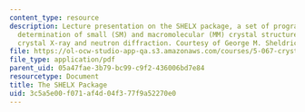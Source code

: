 ```yaml
---
content_type: resource
description: Lecture presentation on the SHELX package, a set of programs for the
  determination of small (SM) and macromolecular (MM) crystal structures by single
  crystal X-ray and neutron diffraction. Courtesy of George M. Sheldrick.
file: https://ol-ocw-studio-app-qa.s3.amazonaws.com/courses/5-067-crystal-structure-refinement-fall-2009/3c5a5e00f071af4d04f377f9a52270e0_MIT5_067F09_lec2_shelx.pdf
file_type: application/pdf
parent_uid: 05a47fae-3b79-bc99-c9f2-436006bd7e84
resourcetype: Document
title: The SHELX Package
uid: 3c5a5e00-f071-af4d-04f3-77f9a52270e0
---
```

